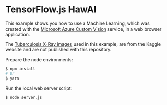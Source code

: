 # TensorFlow.js HawAI

This example shows you how to use a Machine Learning, which was created with the [Microsoft Azure Custom Vision](https://azure.microsoft.com/en-us/services/cognitive-services/custom-vision-service/) service, in a web browser application.

The [Tuberculosis X-Ray images](https://www.kaggle.com/kmader/pulmonary-chest-xray-abnormalities) used in this example, are from the Kaggle website and are not published with this repository.

Prepare the node environments:
```sh
$ npm install
# Or
$ yarn
```

Run the local web server script:
```sh
$ node server.js
```

